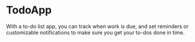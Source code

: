 # TodoApp
With a to-do list app, you can track when work is due, and set reminders or customizable notifications to make sure you get your to-dos done in time.
